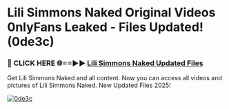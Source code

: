 # Lili Simmons Naked Original Videos 0nlyFans Leaked - Files Updated! (0de3c)

<h3>🔴 CLICK HERE 🌐==►► <a href="https://tinyurl.com/yckcrads" rel="nofollow">Lili Simmons Naked Updated Files</a></h3>

Get Lili Simmons Naked and all content. Now you can access all videos and pictures of Lili Simmons Naked. New Updated Files 2025!

[![0de3c](https://i.imgur.com/hpKpOFt.gif)](https://tinyurl.com/yckcrads)
